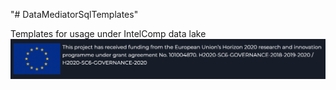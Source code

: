 "# DataMediatorSqlTemplates" 

Templates for usage under IntelComp data lake
![This project has received funding from the European Union’s Horizon 2020 research and innovation programme under grant agreement No. 101004870. H2020-SC6-GOVERNANCE-2018-2019-2020 / H2020-SC6-GOVERNANCE-2020](https://github.com/IntelCompH2020/.github/blob/main/profile/banner.png)
